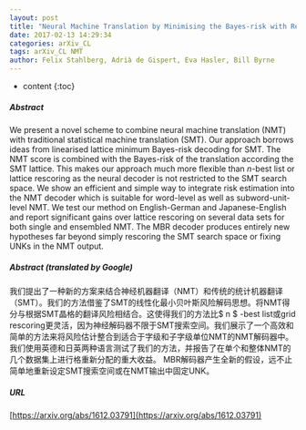 ```yaml
---
layout: post
title: "Neural Machine Translation by Minimising the Bayes-risk with Respect to Syntactic Translation Lattices"
date: 2017-02-13 14:29:34
categories: arXiv_CL
tags: arXiv_CL NMT
author: Felix Stahlberg, Adrià de Gispert, Eva Hasler, Bill Byrne
---
```


* content
{:toc}

##### Abstract
We present a novel scheme to combine neural machine translation (NMT) with traditional statistical machine translation (SMT). Our approach borrows ideas from linearised lattice minimum Bayes-risk decoding for SMT. The NMT score is combined with the Bayes-risk of the translation according the SMT lattice. This makes our approach much more flexible than $n$-best list or lattice rescoring as the neural decoder is not restricted to the SMT search space. We show an efficient and simple way to integrate risk estimation into the NMT decoder which is suitable for word-level as well as subword-unit-level NMT. We test our method on English-German and Japanese-English and report significant gains over lattice rescoring on several data sets for both single and ensembled NMT. The MBR decoder produces entirely new hypotheses far beyond simply rescoring the SMT search space or fixing UNKs in the NMT output.

##### Abstract (translated by Google)
我们提出了一种新的方案来结合神经机器翻译（NMT）和传统的统计机器翻译（SMT）。我们的方法借鉴了SMT的线性化最小贝叶斯风险解码思想。将NMT得分与根据SMT晶格的翻译风险相结合。这使得我们的方法比$ n $ -best list或grid rescoring更灵活，因为神经解码器不限于SMT搜索空间。我们展示了一个高效和简单的方法来将风险估计整合到适合于字级和子字级单位NMT的NMT解码器中。我们使用英德和日英两种语言测试了我们的方法，并报告了在单个和整体NMT的几个数据集上进行格重新分配的重大收益。 MBR解码器产生全新的假设，远不止简单地重新设定SMT搜索空间或在NMT输出中固定UNK。

##### URL
[https://arxiv.org/abs/1612.03791](https://arxiv.org/abs/1612.03791)

